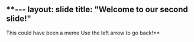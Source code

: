 **---
layout: slide
title: "Welcome to our second slide!"
---
This could have been a meme
Use the left arrow to go back!**
